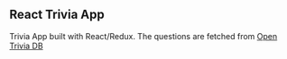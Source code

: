 ## React Trivia App
Trivia App built with React/Redux.
The questions are fetched from [Open Trivia DB](https://opentdb.com/api_config.php)
